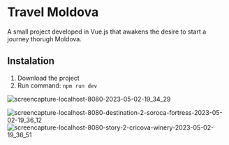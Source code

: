 # Travel Moldova

A small project developed in Vue.js that awakens the desire to start a journey thorugh Moldova. 

## Instalation
1. Download the project
2. Run command:
```npm run dev```

![screencapture-localhost-8080-2023-05-02-19_34_29](https://user-images.githubusercontent.com/89931941/235728787-1261fe25-3e82-46c2-8001-9f2e54a5687e.png)

![screencapture-localhost-8080-destination-2-soroca-fortress-2023-05-02-19_36_12](https://user-images.githubusercontent.com/89931941/235729115-7cf29fdb-375c-4a43-aa43-826fdb8e735b.png)
![screencapture-localhost-8080-story-2-cricova-winery-2023-05-02-19_36_51](https://user-images.githubusercontent.com/89931941/235729225-8038c409-6b58-40fe-90f3-a144f644d88b.png)
